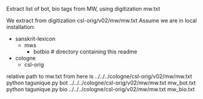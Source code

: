Extract list of bot, bio tags from MW, using digitization mw.txt

We extract from digitization csl-orig/v02/mw/mw.txt
Assume we are in local installation:
* sanskrit-lexicon
  * mws
    * botbio  # directory containing this readme
* cologne
  * csl-orig

relative path to mw.txt from here is ../../../cologne/csl-orig/v02/mw/mw.txt
python tagunique.py bot ../../../cologne/csl-orig/v02/mw/mw.txt mw_bot.txt
python tagunique.py bio ../../../cologne/csl-orig/v02/mw/mw.txt mw_bio.txt

